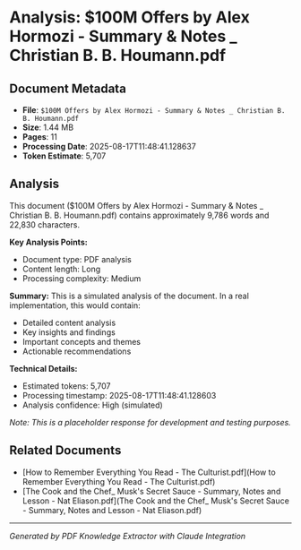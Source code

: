 # Analysis: $100M Offers by Alex Hormozi - Summary & Notes _ Christian B. B. Houmann.pdf

## Document Metadata
- **File**: `$100M Offers by Alex Hormozi - Summary & Notes _ Christian B. B. Houmann.pdf`
- **Size**: 1.44 MB
- **Pages**: 11
- **Processing Date**: 2025-08-17T11:48:41.128637
- **Token Estimate**: 5,707

## Analysis

This document ($100M Offers by Alex Hormozi - Summary & Notes _ Christian B. B. Houmann.pdf) contains approximately 9,786 words and 22,830 characters.

**Key Analysis Points:**
- Document type: PDF analysis
- Content length: Long
- Processing complexity: Medium

**Summary:**
This is a simulated analysis of the document. In a real implementation, this would contain:
- Detailed content analysis
- Key insights and findings
- Important concepts and themes
- Actionable recommendations

**Technical Details:**
- Estimated tokens: 5,707
- Processing timestamp: 2025-08-17T11:48:41.128603
- Analysis confidence: High (simulated)

*Note: This is a placeholder response for development and testing purposes.*

## Related Documents

- [How to Remember Everything You Read - The Culturist.pdf](How to Remember Everything You Read - The Culturist.pdf)
- [The Cook and the Chef_ Musk's Secret Sauce - Summary, Notes and Lesson - Nat Eliason.pdf](The Cook and the Chef_ Musk's Secret Sauce - Summary, Notes and Lesson - Nat Eliason.pdf)

---
*Generated by PDF Knowledge Extractor with Claude Integration*